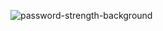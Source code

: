 ![password-strength-background](https://github.com/Ehsan-Rabobi/password-strength-background/assets/139962810/3853fb56-d8ab-4f85-ad4b-342a96969deb)
